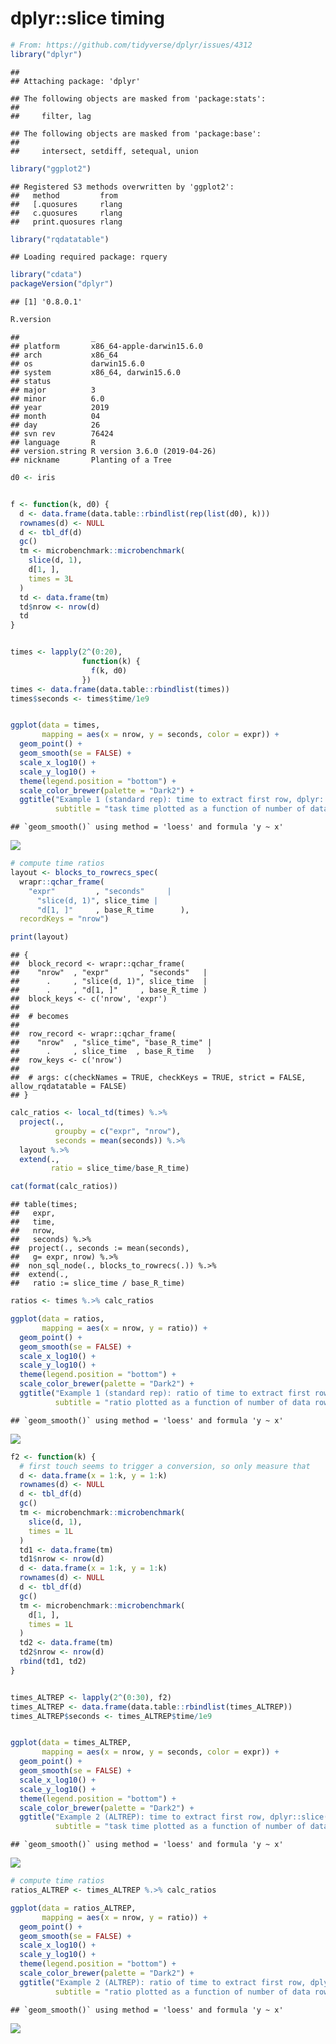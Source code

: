 dplyr::slice timing
================

``` r
# From: https://github.com/tidyverse/dplyr/issues/4312
library("dplyr")
```

    ## 
    ## Attaching package: 'dplyr'

    ## The following objects are masked from 'package:stats':
    ## 
    ##     filter, lag

    ## The following objects are masked from 'package:base':
    ## 
    ##     intersect, setdiff, setequal, union

``` r
library("ggplot2")
```

    ## Registered S3 methods overwritten by 'ggplot2':
    ##   method         from 
    ##   [.quosures     rlang
    ##   c.quosures     rlang
    ##   print.quosures rlang

``` r
library("rqdatatable")
```

    ## Loading required package: rquery

``` r
library("cdata")
packageVersion("dplyr")
```

    ## [1] '0.8.0.1'

``` r
R.version
```

    ##                _                           
    ## platform       x86_64-apple-darwin15.6.0   
    ## arch           x86_64                      
    ## os             darwin15.6.0                
    ## system         x86_64, darwin15.6.0        
    ## status                                     
    ## major          3                           
    ## minor          6.0                         
    ## year           2019                        
    ## month          04                          
    ## day            26                          
    ## svn rev        76424                       
    ## language       R                           
    ## version.string R version 3.6.0 (2019-04-26)
    ## nickname       Planting of a Tree

``` r
d0 <- iris


f <- function(k, d0) {
  d <- data.frame(data.table::rbindlist(rep(list(d0), k)))
  rownames(d) <- NULL
  d <- tbl_df(d)
  gc()
  tm <- microbenchmark::microbenchmark(
    slice(d, 1),
    d[1, ],
    times = 3L
  )
  td <- data.frame(tm)
  td$nrow <- nrow(d)
  td
}


times <- lapply(2^(0:20), 
                function(k) {
                  f(k, d0)
                })
times <- data.frame(data.table::rbindlist(times))
times$seconds <- times$time/1e9


ggplot(data = times, 
       mapping = aes(x = nrow, y = seconds, color = expr)) + 
  geom_point() + 
  geom_smooth(se = FALSE) + 
  scale_x_log10() + 
  scale_y_log10() + 
  theme(legend.position = "bottom") +
  scale_color_brewer(palette = "Dark2") +
  ggtitle("Example 1 (standard rep): time to extract first row, dplyr::slice() versus base R [, ]",
          subtitle = "task time plotted as a function of number of data rows")
```

    ## `geom_smooth()` using method = 'loess' and formula 'y ~ x'

![](slice_timing_files/figure-gfm/unnamed-chunk-1-1.png)<!-- -->

``` r
# compute time ratios
layout <- blocks_to_rowrecs_spec(
  wrapr::qchar_frame(
    "expr"         , "seconds"     |
      "slice(d, 1)", slice_time |
      "d[1, ]"     , base_R_time      ),
  recordKeys = "nrow")

print(layout)
```

    ## {
    ##  block_record <- wrapr::qchar_frame(
    ##    "nrow"  , "expr"       , "seconds"   |
    ##      .     , "slice(d, 1)", slice_time  |
    ##      .     , "d[1, ]"     , base_R_time )
    ##  block_keys <- c('nrow', 'expr')
    ## 
    ##  # becomes
    ## 
    ##  row_record <- wrapr::qchar_frame(
    ##    "nrow"  , "slice_time", "base_R_time" |
    ##      .     , slice_time  , base_R_time   )
    ##  row_keys <- c('nrow')
    ## 
    ##  # args: c(checkNames = TRUE, checkKeys = TRUE, strict = FALSE, allow_rqdatatable = FALSE)
    ## }

``` r
calc_ratios <- local_td(times) %.>%
  project(., 
          groupby = c("expr", "nrow"),
          seconds = mean(seconds)) %.>%
  layout %.>%
  extend(.,
         ratio = slice_time/base_R_time)

cat(format(calc_ratios))
```

    ## table(times; 
    ##   expr,
    ##   time,
    ##   nrow,
    ##   seconds) %.>%
    ##  project(., seconds := mean(seconds),
    ##   g= expr, nrow) %.>%
    ##  non_sql_node(., blocks_to_rowrecs(.)) %.>%
    ##  extend(.,
    ##   ratio := slice_time / base_R_time)

``` r
ratios <- times %.>% calc_ratios

ggplot(data = ratios, 
       mapping = aes(x = nrow, y = ratio)) +
  geom_point() + 
  geom_smooth(se = FALSE) + 
  scale_x_log10() + 
  scale_y_log10() + 
  theme(legend.position = "bottom") +
  scale_color_brewer(palette = "Dark2") +
  ggtitle("Example 1 (standard rep): ratio of time to extract first row, dplyr::slice() over base R [, ]",
          subtitle = "ratio plotted as a function of number of data rows")
```

    ## `geom_smooth()` using method = 'loess' and formula 'y ~ x'

![](slice_timing_files/figure-gfm/unnamed-chunk-1-2.png)<!-- -->

``` r
f2 <- function(k) {
  # first touch seems to trigger a conversion, so only measure that
  d <- data.frame(x = 1:k, y = 1:k)
  rownames(d) <- NULL
  d <- tbl_df(d)
  gc()
  tm <- microbenchmark::microbenchmark(
    slice(d, 1),
    times = 1L
  )
  td1 <- data.frame(tm)
  td1$nrow <- nrow(d)
  d <- data.frame(x = 1:k, y = 1:k)
  rownames(d) <- NULL
  d <- tbl_df(d)
  gc()
  tm <- microbenchmark::microbenchmark(
    d[1, ],
    times = 1L
  )
  td2 <- data.frame(tm)
  td2$nrow <- nrow(d)
  rbind(td1, td2)
}


times_ALTREP <- lapply(2^(0:30), f2)
times_ALTREP <- data.frame(data.table::rbindlist(times_ALTREP))
times_ALTREP$seconds <- times_ALTREP$time/1e9


ggplot(data = times_ALTREP, 
       mapping = aes(x = nrow, y = seconds, color = expr)) + 
  geom_point() + 
  geom_smooth(se = FALSE) + 
  scale_x_log10() + 
  scale_y_log10() + 
  theme(legend.position = "bottom") +
  scale_color_brewer(palette = "Dark2") +
  ggtitle("Example 2 (ALTREP): time to extract first row, dplyr::slice() versus base R [, ]",
          subtitle = "task time plotted as a function of number of data rows")
```

    ## `geom_smooth()` using method = 'loess' and formula 'y ~ x'

![](slice_timing_files/figure-gfm/unnamed-chunk-1-3.png)<!-- -->

``` r
# compute time ratios
ratios_ALTREP <- times_ALTREP %.>% calc_ratios

ggplot(data = ratios_ALTREP, 
       mapping = aes(x = nrow, y = ratio)) +
  geom_point() + 
  geom_smooth(se = FALSE) + 
  scale_x_log10() + 
  scale_y_log10() + 
  theme(legend.position = "bottom") +
  scale_color_brewer(palette = "Dark2") +
  ggtitle("Example 2 (ALTREP): ratio of time to extract first row, dplyr::slice() over base R [, ]",
          subtitle = "ratio plotted as a function of number of data rows")
```

    ## `geom_smooth()` using method = 'loess' and formula 'y ~ x'

![](slice_timing_files/figure-gfm/unnamed-chunk-1-4.png)<!-- -->
